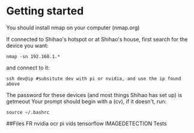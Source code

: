 # Getting started
You should install nmap on your computer (nmap.org)

If connected to Shihao's hotspot or at Shihao's house, first search for the device you want:
```
nmap -sn 192.168.1.*
```
and connect to it:
```
ssh dev@ip #subsitute dev with pi or nvidia, and use the ip found above
```
The password for these devices (and most things Shihao has set up) is getmeout
Your prompt should begin with a (cv), if it doesn't, run:
```
source ~/.bashrc
```
##Files
FR
nvidia
ocr
pi
vids
tensorflow
IMAGEDETECTION
Tests



